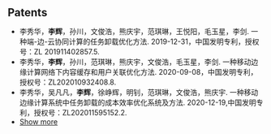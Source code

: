 <h1 id="Patents"></h1>

<h2 style="margin: 30px 0px 10px;">Patents</h2>

<ul>
<li>李秀华，<strong>李辉</strong>，孙川，文俊浩，熊庆宇，范琪琳，王悦阳，毛玉星，李剑. 一种端-边-云协同计算的任务卸载优化方法. 2019-12-31，中国发明专利，授权号：ZL 201911402857.5.</li>
<li>李秀华，<strong>李辉</strong>，孙川，范琪琳，熊庆宇，文俊浩，毛玉星，李剑. 一种移动边缘计算网络下内容缓存和用户关联优化方法. 2020-09-08，中国发明专利，授权号：ZL202010932408.8.</li>
<li>李秀华，吴凡凡，<strong>李辉</strong>，徐峥辉，明钊，范琪琳，文俊浩，熊庆宇. 一种移动边缘计算系统中任务卸载的成本效率优化系统及方法. 2020-12-19,中国发明专利，授权号：ZL202011595152.2.</li>
<li> <a href="javascript:toggle_vis('newsmore')">Show more</a> </li>
<div id="newsmore" style="display:none">
<li>宋涛，李秀华，<strong>李辉</strong>，明钊，范琪琳，文俊浩. 一种基于机器学习算法的车载 ECU 安全风险评估系统. 2021-02-04，中国发明专利，授权号：ZL202110156103.7.</li>
<li>程路熙，李秀华，<strong>李辉</strong>，明钊. 一种基于装配式建筑的标识解析系统. 2021-04-26，中国发明专利，授权号：ZL202110454843.9.</li>
<li>宋涛，李秀华，<strong>李辉</strong>，杨正益，范琪琳，胡春强，文俊浩. 一种基于区块链的船舶轨迹监测系统. 2021-10-14，中国发明专利，授权号：ZL202111198724.8.</li>
<li>李秀华，孙川，<strong>李辉</strong>，乐雯娇，郝金隆，蔡春茂，范琪琳，杨正益，文俊浩，一种移动边缘计算网络下推荐赋能的边缘缓存优化方法. 2022-08-10,中国发明专利，授权号：ZL202210956961.4.</li>
<li>李秀华，<strong>李辉</strong>，徐峥辉，郝金隆，蔡春茂，范琪琳，杨正益，文俊浩，一种车联网中基于边缘计算和深度强化学习的动态服务放置方法. 2022-08-18,中国发明专利，授权号：ZL202210992657.5.</li>
<li>李秀华，李君楠，<strong>李辉</strong>，郝金隆，蔡春茂，范琪琳，杨正益，程路熙，一种基于边缘计算和深度强化学习的多用户依赖性任务卸载方法. 2023-03-01,中国发明专利，专利申请号：202310185892.6.</li>
<li>李秀华，孙川，<strong>李辉</strong>，乐雯娇，郝金隆，蔡春茂，范琪琳，杨正益，文俊浩，一种移动边缘计算网络下推荐赋能的边缘缓存优化方法. 2022-08-10,中国发明专利，授权号：ZL202210956961.4.</li>
<li>李秀华，徐国增，<strong>李辉</strong>，郝金隆，程路熙，蔡春茂，范琪琳，杨正益，一种移动边缘计算网络下基于强化学习的联邦学习方法、系统及介质. 2023-05-22,中国发明专利，专利申请号：202310580633.3.</li>
<li>郝金隆,李秀华,<strong>李辉</strong>,程路熙,蔡春茂,范琪琳,杨正益,文俊浩，一种边缘计算网络下分布式模型推理加速方法及系统. 2023-12-11,中国发明专利，专利申请号：202311688354.5.</li>
<li>李秀华，唐雅馨，郝金隆，程路熙，蔡春茂，<strong>李辉</strong>，杨正益，范琪琳，文俊浩，一种边云协同下DNN 推理加速方法. 2024-02-07,中国发明专利，专利申请号：202410175179.8.</li>
</div>
</ul>


